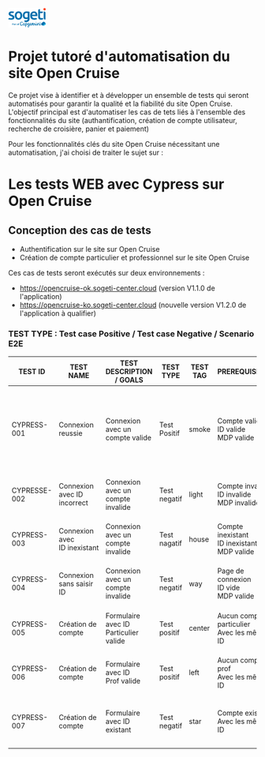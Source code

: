 <img src="SOGETI.png" width="15%" height="15%">

# Projet tutoré d'automatisation du site Open Cruise

Ce projet vise à identifier et à développer un ensemble de tests qui seront automatisés pour garantir la qualité et la fiabilité du site Open Cruise. L'objectif principal est d'automatiser les cas de tets liés à l'ensemble des fonctionnalités du site (authantification, création de compte utilisateur, recherche de croisière, panier et paiement)

Pour les fonctionnalités clés du site Open Cruise nécessitant une automatisation, j'ai choisi de traiter le sujet sur :

# Les tests WEB avec Cypress sur Open Cruise

## Conception des cas de tests

* Authentification sur le site sur Open Cruise
* Création de compte particulier et professionnel sur le site Open Cruise

Ces cas de tests seront exécutés sur deux environnements : 

- https://opencruise-ok.sogeti-center.cloud  (version V1.1.0 de l'application)
- https://opencruise-ko.sogeti-center.cloud  (nouvelle version V1.2.0 de l'application à qualifier)

### TEST TYPE : Test case Positive / Test case Negative / Scenario E2E

| TEST ID      | TEST NAME                     | TEST DESCRIPTION / GOALS              | TEST TYPE    | TEST TAG | PREREQUISITES                                        | ASSERTIONS                                                                                             |
| ------------ | ----------------------------- | ------------------------------------- | ------------ | -------- | ---------------------------------------------------- | ------------------------------------------------------------------------------------------------------ |
| CYPRESS-001  | Connexion reussie             | Connexion avec un compte valide       | Test Positif | smoke    | Compte valide<br />ID valide<br />MDP valide         | Compte Admin authentifié<br />Rédirection vers la page d'accueil<br />Message "Bienvenue ADMIN TEST" |
| CYPRESSE-002 | Connexion avec ID incorrect   | Connexion avec un compte invalide     | Test negatif | light    | Compte invalide<br />ID invalide<br />MDP invalide   | Un message d'erreur<br />"MDP ou identifiant invalide"                                                 |
| CYPRESS-003  | Connexion avec ID inexistant | Connexion avec un compte invalide     | Test nagatif | house    | Compte inexistant<br />ID inexistant<br />MDP valide | Un message d'erreur<br />"MDP ou identifiant invalide                                                  |
| CYPRESS-004  | Connexion sans saisir ID      | Connexion avec un compte invalide     | Test negatif | way      | Page de connexion<br />ID vide<br />MDP valide       | Un message d'erreur<br />"Merci de renseigner votre ID"                                                |
| CYPRESS-005  | Création de compte           | Formulaire avec ID Particulier valide | Test positif | center   | Aucun compte particulier<br />Avec les mêmes ID     | Compte crée avec succès<br />Rédirection vers la page connexion                                     |
| CYPRESS-006  | Création de compte           | Formulaire avec ID Prof valide       | Test positif | left     | Aucun compte prof<br />Avec les mêmes ID            | Compte crée avec succès<br />Rédirection vers la page connexion                                     |
| CYPRESS-007  | Création de compte           | Formulaire avec ID existant           | Test negatif | star     | Compte existant<br />Avec les mêmes ID              | Message d'erreur<br />"l'email est déjà utilisé. Essayez un autre email"                            |

<style type="text/css">
.tg  {border-collapse:collapse;border-spacing:0;}
.tg td{border-color:black;border-style:solid;border-width:1px;font-family:Arial, sans-serif;font-size:14px;
  overflow:hidden;padding:10px 5px;word-break:normal;}
.tg th{border-color:black;border-style:solid;border-width:1px;font-family:Arial, sans-serif;font-size:14px;
  font-weight:normal;overflow:hidden;padding:10px 5px;word-break:normal;}
.tg .tg-0pky{border-color:inherit;text-align:left;vertical-align:top}
</style>

<style type="text/css">
.tg  {border-collapse:collapse;border-spacing:0;}
.tg td{border-color:black;border-style:solid;border-width:1px;font-family:Arial, sans-serif;font-size:14px;
  overflow:hidden;padding:10px 5px;word-break:normal;}
.tg th{border-color:black;border-style:solid;border-width:1px;font-family:Arial, sans-serif;font-size:14px;
  font-weight:normal;overflow:hidden;padding:10px 5px;word-break:normal;}
.tg .tg-0pky{border-color:inherit;text-align:left;vertical-align:top}
</style>
